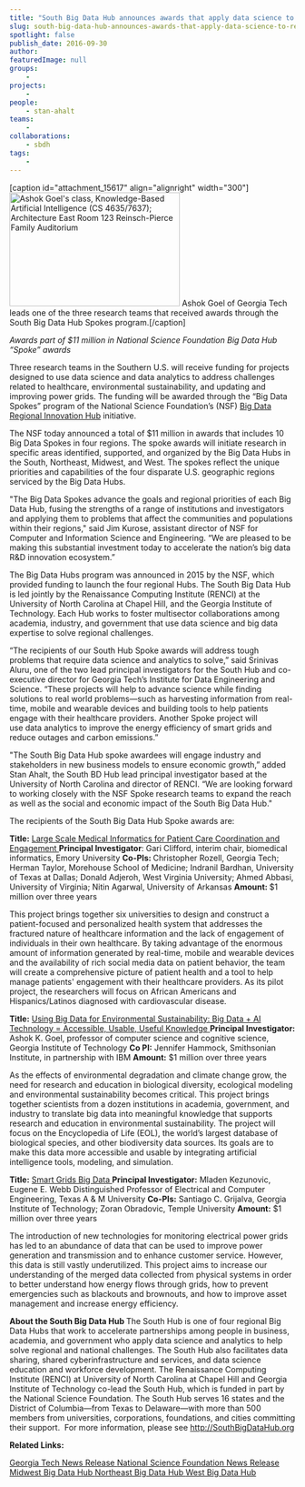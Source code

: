 ```yaml
---
title: "South Big Data Hub announces awards that apply data science to regional challenges"
slug: south-big-data-hub-announces-awards-that-apply-data-science-to-regional-challenges
spotlight: false
publish_date: 2016-09-30
author: 
featuredImage: null
groups:
    - 
projects:
    - 
people:
    - stan-ahalt
teams: 
    - 
collaborations:
    - sbdh
tags:
    - 
---
```

[caption id="attachment_15617" align="alignright" width="300"]<a href="http://renci.org/wp-content/uploads/2016/09/Ashok.jpg"><img class="size-medium wp-image-15617" src="http://renci.org/wp-content/uploads/2016/09/Ashok-300x200.jpg" alt="Ashok Goel's class, Knowledge-Based Artificial Intelligence (CS 4635/7637); Architecture East Room 123 Reinsch-Pierce Family Auditorium" width="300" height="200" /></a> Ashok Goel of Georgia Tech leads one of the three research teams that received awards through the South Big Data Hub Spokes program.[/caption]

<em>Awards part of $11 million in National Science Foundation Big Data Hub “Spoke” awards</em>

Three research teams in the Southern U.S. will receive funding for projects designed to use data science and data analytics to address challenges related to healthcare, environmental sustainability, and updating and improving power grids. The funding will be awarded through the “Big Data Spokes” program of the National Science Foundation’s (NSF) <a href="http://www.nsf.gov/news/news_summ.jsp?cntn_id=136784" target="_blank">Big Data Regional Innovation Hub</a> initiative.

<!--more-->

The NSF today announced a total of $11 million in awards that includes 10 Big Data Spokes in four regions. The spoke awards will initiate research in specific areas identified, supported, and organized by the Big Data Hubs in the South, Northeast, Midwest, and West. The spokes reflect the unique priorities and capabilities of the four disparate U.S. geographic regions serviced by the Big Data Hubs.

"The Big Data Spokes advance the goals and regional priorities of each Big Data Hub, fusing the strengths of a range of institutions and investigators and applying them to problems that affect the communities and populations within their regions," said Jim Kurose, assistant director of NSF for Computer and Information Science and Engineering. “We are pleased to be making this substantial investment today to accelerate the nation’s big data R&amp;D innovation ecosystem.”

The Big Data Hubs program was announced in 2015 by the NSF, which provided funding to launch the four regional Hubs. The South Big Data Hub is led jointly by the Renaissance Computing Institute (RENCI) at the University of North Carolina at Chapel Hill, and the Georgia Institute of Technology. Each Hub works to foster multisector collaborations among academia, industry, and government that use data science and big data expertise to solve regional challenges.

“The recipients of our South Hub Spoke awards will address tough problems that require data science and analytics to solve,” said Srinivas Aluru, one of the two lead principal investigators for the South Hub and co-executive director for Georgia Tech’s Institute for Data Engineering and Science. “These projects will help to advance science while finding solutions to real world problems—such as harvesting information from real-time, mobile and wearable devices and building tools to help patients engage with their healthcare providers. Another Spoke project will use data analytics to improve the energy efficiency of smart grids and reduce outages and carbon emissions.”

"The South Big Data Hub spoke awardees will engage industry and stakeholders in new business models to ensure economic growth,” added Stan Ahalt, the South BD Hub lead principal investigator based at the University of North Carolina and director of RENCI. “We are looking forward to working closely with the NSF Spoke research teams to expand the reach as well as the social and economic impact of the South Big Data Hub."

The recipients of the South Big Data Hub Spoke awards are:

<strong>Title:</strong> <a href="http://www.nsf.gov/awardsearch/showAward?AWD_ID=1636933&amp;HistoricalAwards=false" target="_blank">Large Scale Medical Informatics for Patient Care Coordination and Engagement
</a><strong>Principal Investigator</strong>: Gari Clifford, interim chair, biomedical informatics, Emory University
<strong>Co-PIs: </strong>Christopher Rozell, Georgia Tech; Herman Taylor, Morehouse School of Medicine; Indranil Bardhan, University of Texas at Dallas; Donald Adjeroh, West Virginia University; Ahmed Abbasi, University of Virginia; Nitin Agarwal, University of Arkansas
<strong>Amount: </strong>$1 million over three years

This project brings together six universities to design and construct a patient-focused and personalized health system that addresses the fractured nature of healthcare information and the lack of engagement of individuals in their own healthcare. By taking advantage of the enormous amount of information generated by real-time, mobile and wearable devices and the availability of rich social media data on patient behavior, the team will create a comprehensive picture of patient health and a tool to help manage patients' engagement with their healthcare providers. As its pilot project, the researchers will focus on African Americans and Hispanics/Latinos diagnosed with cardiovascular disease.

<strong>Title:</strong> <a href="http://www.nsf.gov/awardsearch/showAward?AWD_ID=1636848&amp;HistoricalAwards=false" target="_blank">Using Big Data for Environmental Sustainability: Big Data + AI Technology = Accessible, Usable, Useful Knowledge</a><a href="http://www.nsf.gov/awardsearch/showAward?AWD_ID=1636848&amp;HistoricalAwards=false">
</a><strong>Principal Investigator:</strong> Ashok K. Goel, professor of computer science and cognitive science, Georgia Institute of Technology
<strong>Co PI:</strong> Jennifer Hammock, Smithsonian Institute, in partnership with IBM
<strong>Amount:</strong> $1 million over three years

As the effects of environmental degradation and climate change grow, the need for research and education in biological diversity, ecological modeling and environmental sustainability becomes critical. This project brings together scientists from a dozen institutions in academia, government, and industry to translate big data into meaningful knowledge that supports research and education in environmental sustainability. The project will focus on the Encyclopedia of Life (EOL), the world’s largest database of biological species, and other biodiversity data sources. Its goals are to make this data more accessible and usable by integrating artificial intelligence tools, modeling, and simulation.

<strong>Title:</strong> <a href="http://www.nsf.gov/awardsearch/showAward?AWD_ID=1636772&amp;HistoricalAwards=false" target="_blank">Smart Grids Big Data
</a><strong>Principal Investigator:</strong> Mladen Kezunovic, Eugene E. Webb Distinguished Professor of Electrical and Computer Engineering, Texas A &amp; M University
<strong>Co-PIs:</strong> Santiago C. Grijalva, Georgia Institute of Technology; Zoran Obradovic, Temple University
<strong>Amount:</strong> $1 million over three years

The introduction of new technologies for monitoring electrical power grids has led to an abundance of data that can be used to improve power generation and transmission and to enhance customer service. However, this data is still vastly underutilized. This project aims to increase our understanding of the merged data collected from physical systems in order to better understand how energy flows through grids, how to prevent emergencies such as blackouts and brownouts, and how to improve asset management and increase energy efficiency.

<strong>About the South Big Data Hub
</strong>The South Hub is one of four regional Big Data Hubs that work to accelerate partnerships among people in business, academia, and government who apply data science and analytics to help solve regional and national challenges. The South Hub also facilitates data sharing, shared cyberinfrastructure and services, and data science education and workforce development. The Renaissance Computing Institute (RENCI) at University of North Carolina at Chapel Hill and Georgia Institute of Technology co-lead the South Hub, which is funded in part by the National Science Foundation. The South Hub serves 16 states and the District of Columbia—from Texas to Delaware—with more than 500 members from universities, corporations, foundations, and cities committing their support.  For more information, please see <a href="http://southbigdatahub.org/" target="_blank">http://SouthBigDataHub.org</a>

<strong>Related Links:</strong>

<a href="http://www.news.gatech.edu/2016/09/28/addressing-environmental-challenges-big-data-and-artificial-intelligence" target="_blank">Georgia Tech News Release
</a><a href="https://www.nsf.gov/news/news_summ.jsp?cntn_id=189864" target="_blank">National Science Foundation News Release
</a><a href="http://midwestbigdatahub.org/">Midwest Big Data Hub
</a><a href="http://nebigdatahub.org/" target="_blank">Northeast Big Data Hub
</a><a href="http://midwestbigdatahub.org/" target="_blank">West Big Data Hub</a>

&nbsp;
